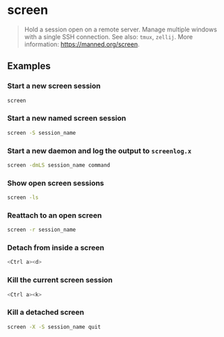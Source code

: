 # screen

> Hold a session open on a remote server. Manage multiple windows with a single SSH connection. See also: `tmux`, `zellij`. More information: <https://manned.org/screen>.

## Examples

### Start a new screen session

```bash
screen
```

### Start a new named screen session

```bash
screen -S session_name
```

### Start a new daemon and log the output to `screenlog.x`

```bash
screen -dmLS session_name command
```

### Show open screen sessions

```bash
screen -ls
```

### Reattach to an open screen

```bash
screen -r session_name
```

### Detach from inside a screen

```bash
<Ctrl a><d>
```

### Kill the current screen session

```bash
<Ctrl a><k>
```

### Kill a detached screen

```bash
screen -X -S session_name quit
```
